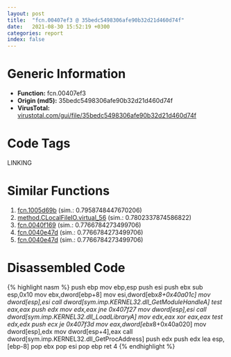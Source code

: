 ```yaml
---
layout: post
title:  "fcn.00407ef3 @ 35bedc5498306afe90b32d21d460d74f"
date:   2021-08-30 15:52:19 +0300
categories: report
index: false
---
```


# Generic Information
- **Function:** fcn.00407ef3
- **Origin (md5):** 35bedc5498306afe90b32d21d460d74f
- **VirusTotal:** [virustotal.com/gui/file/35bedc5498306afe90b32d21d460d74f][virustotal_ref]

# Code Tags
<span class="tag" id="LINKING">LINKING</span>


# Similar Functions

1. [fcn.1005d69b][similar_1_ref] (sim.: 0.7958748447670206)
2. [method.CLocalFileIO.virtual\_56][similar_2_ref] (sim.: 0.7802337874586822)
3. [fcn.0040f169][similar_3_ref] (sim.: 0.7766784273499706)
4. [fcn.0040e47d][similar_4_ref] (sim.: 0.7766784273499706)
5. [fcn.0040e47d][similar_5_ref] (sim.: 0.7766784273499706)


# Disassembled Code

{% highlight nasm %}
push ebp
mov ebp,esp
push esi
push ebx
sub esp,0x10
mov ebx,dword[ebp+8]
mov esi,dword[ebx*8+0x40a01c]
mov dword[esp],esi
call dword[sym.imp.KERNEL32.dll_GetModuleHandleA]
test eax,eax
push edx
mov edx,eax
jne 0x407f27
mov dword[esp],esi
call dword[sym.imp.KERNEL32.dll_LoadLibraryA]
mov edx,eax
xor eax,eax
test edx,edx
push ecx
je 0x407f3d
mov eax,dword[ebx*8+0x40a020]
mov dword[esp],edx
mov dword[esp+4],eax
call dword[sym.imp.KERNEL32.dll_GetProcAddress]
push edx
push edx
lea esp,[ebp-8]
pop ebx
pop esi
pop ebp
ret 4
{% endhighlight %}


[similar_1_ref]: /report/fcn.1005d69b@a0ac129ff3ea4c0dfa9529c259a9502c
[similar_2_ref]: /report/method.CLocalFileIO.virtual_56@3dfcfb1d918b690c00de324bcfcdc082
[similar_3_ref]: /report/fcn.0040f169@20a93604f17ee6f3c2aa7b1f7a497fcf
[similar_4_ref]: /report/fcn.0040e47d@4e3033826014f003be2266887761c806
[similar_5_ref]: /report/fcn.0040e47d@146b14fc12cf789043a79d4f548a23bf
[virustotal_ref]: https://www.virustotal.com/gui/file/35bedc5498306afe90b32d21d460d74f